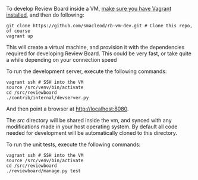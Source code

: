 To develop Review Board inside a VM,
[make sure you have Vagrant installed](http://www.vagrantup.com/), and then do
following:

    git clone https://github.com/smacleod/rb-vm-dev.git # Clone this repo, of course
    vagrant up

This will create a virtual machine, and provision it with the dependencies
required for developing Review Board. This could be very fast, or take quite
a while depending on your connection speed

To run the development server, execute the following commands:

    vagrant ssh # SSH into the VM
    source /src/venv/bin/activate
    cd /src/reviewboard
    ./contrib/internal/devserver.py

And then point a browser at [http://localhost:8080](http://localhost:8080).

The *src* directory will be shared inside the vm, and synced with any
modifications made in your host operating system. By default all code needed
for development will be automatically cloned to this directory.

To run the unit tests, execute the following commands:

    vagrant ssh # SSH into the VM
    source /src/venv/bin/activate
    cd /src/reviewboard
    ./reviewboard/manage.py test
